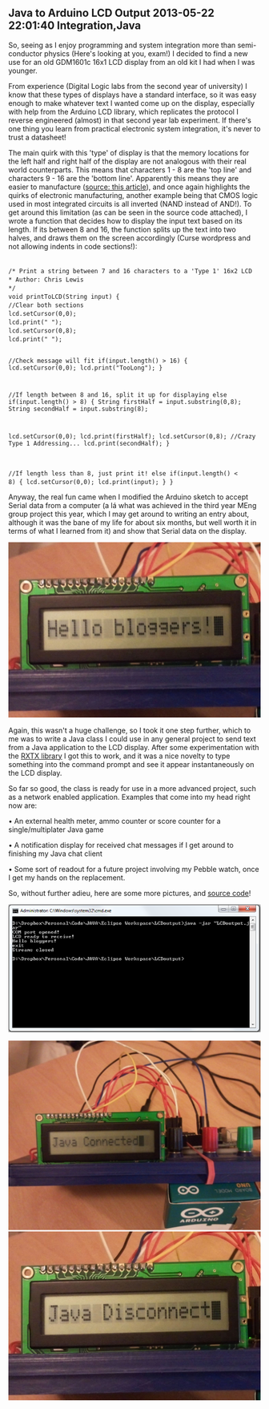Java to Arduino LCD Output
2013-05-22 22:01:40
Integration,Java
---

So, seeing as I enjoy programming and system integration more than semi-conductor physics (Here's looking at you, exam!) I decided to find a new use for an old GDM1601c 16x1 LCD display from an old kit I had when I was younger.

From experience (Digital Logic labs from the second year of university) I know that these types of displays have a standard interface, so it was easy enough to make whatever text I wanted come up on the display, especially with help from the Arduino LCD library, which replicates the protocol I reverse engineered (almost) in that second year lab experiment. If there's one thing you learn from practical electronic system integration, it's never to trust a datasheet!

The main quirk with this 'type' of display is that the memory locations for the left half and right half of the display are not analogous with their real world counterparts. This means that characters 1 - 8 are the 'top line' and characters 9 - 16 are the 'bottom line'. Apparently this means they are easier to manufacture (<a href="http://web.alfredstate.edu/weimandn/lcd/lcd_addressing/lcd_addressing_index.html">source: this article</a>), and once again highlights the quirks of electronic manufacturing, another example being that CMOS logic used in most integrated circuits is all inverted (NAND instead of AND!). To get around this limitation (as can be seen in the source code attached), I wrote a function that decides how to display the input text based on its length. If its between 8 and 16, the function splits up the text into two halves, and draws them on the screen accordingly (Curse wordpress and not allowing indents in code sections!):

<code>
/* Print a string between 7 and 16 characters to a 'Type 1' 16x2 LCD
* Author: Chris Lewis
*/
void printToLCD(String input) {
//Clear both sections
lcd.setCursor(0,0);
lcd.print(" ");
lcd.setCursor(0,8);
lcd.print(" ");

//Check message will fit
if(input.length() > 16) {
lcd.setCursor(0,0);
lcd.print("TooLong");
}

//If length between 8 and 16, split it up for displaying
else if(input.length() > 8) {
String firstHalf = input.substring(0,8);
String secondHalf = input.substring(8);

lcd.setCursor(0,0);
lcd.print(firstHalf);
lcd.setCursor(0,8); //Crazy Type 1 Addressing...
lcd.print(secondHalf);
}

//If length less than 8, just print it!
else if(input.length() < 8) {
lcd.setCursor(0,0);
lcd.print(input);
}
}
</code>

Anyway, the real fun came when I modified the Arduino sketch to accept Serial data from a computer (a lá what was achieved in the third year MEng group project this year, which I may get around to writing an entry about, although it was the bane of my life for about six months, but well worth it in terms of what I learned from it) and show that Serial data on the display.

![](/assets/import/media/2013/05/lcdoutput2.jpg?w=545)

Again, this wasn't a huge challenge, so I took it one step further, which to me was to write a Java class I could use in any general project to send text from a Java application to the LCD display. After some experimentation with the <a href="http://users.frii.com/jarvi/rxtx/">RXTX library</a> I got this to work, and it was a nice novelty to type something into the command prompt and see it appear instantaneously on the LCD display.

So far so good, the class is ready for use in a more advanced project, such as a network enabled application. Examples that come into my head right now are:

• An external health meter, ammo counter or score counter for a single/multiplater Java game

• A notification display for received chat messages if I get around to finishing my Java chat client

• Some sort of readout for a future project involving my Pebble watch, once I get my hands on the replacement.

So, without further adieu, here are some more pictures, and <a href="https://www.dropbox.com/s/r4lgnvx8y9qwykg/LCDoutput.zip?v=0mcn">source code</a>!

![](/assets/import/media/2013/05/lcdoutput4.png?w=545)

![](/assets/import/media/2013/05/lcdoutput1.jpg?w=545)![](/assets/import/media/2013/05/lcdoutput3.jpg?w=545)
